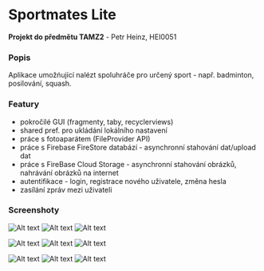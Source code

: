 # Sportmates Lite
**Projekt do předmětu TAMZ2** - Petr Heinz, HEI0051

### Popis
Aplikace umožńující nalézt spoluhráče pro určený sport - např. badminton, posilování, squash. 

### Featury
- pokročilé GUI (fragmenty, taby, recyclerviews)
- shared pref. pro ukládání lokálního nastavení 
- práce s fotoaparátem (FileProvider API)
- práce s Firebase FireStore databází - asynchronní stahování dat/upload dat
- práce s FireBase Cloud Storage - asynchronní stahování obrázků, nahrávání obrázků na internet
- autentifikace - login, registrace nového uživatele, změna hesla
- zasílání zpráv mezi uživateli

### Screenshoty
![Alt text](screen1.png?raw=true "Screenshot") ![Alt text](screen2.png?raw=true "Screenshot") ![Alt text](screen3.png?raw=true "Screenshot") 

![Alt text](screen4.png?raw=true "Screenshot") ![Alt text](screen5.png?raw=true "Screenshot")  ![Alt text](screen6.png?raw=true "Screenshot")

![Alt text](screen7.png?raw=true "Screenshot") ![Alt text](screen8.png?raw=true "Screenshot")  ![Alt text](screen9.png?raw=true "Screenshot")

